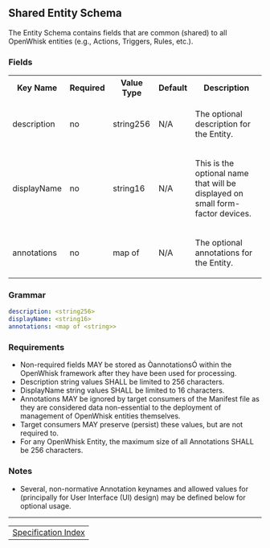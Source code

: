 <!--
#
# Licensed to the Apache Software Foundation (ASF) under one or more contributor
# license agreements.  See the NOTICE file distributed with this work for additional
# information regarding copyright ownership.  The ASF licenses this file to you
# under the Apache License, Version 2.0 (the # "License"); you may not use this
# file except in compliance with the License.  You may obtain a copy of the License
# at:
#
# http://www.apache.org/licenses/LICENSE-2.0
#
# Unless required by applicable law or agreed to in writing, software distributed
# under the License is distributed on an "AS IS" BASIS, WITHOUT WARRANTIES OR
# CONDITIONS OF ANY KIND, either express or implied.  See the License for the
# specific language governing permissions and limitations under the License.
#
-->

## Shared Entity Schema

The Entity Schema contains fields that are common (shared) to all OpenWhisk entities (e.g., Actions, Triggers, Rules, etc.).

### Fields

<html>
<table>

  <tr>
   <th>Key Name</th>
   <th>Required</th>
   <th>Value Type</th>
   <th>Default</th>
   <th>Description</th>
  </tr>

 <tr>
  <td>
  <p>description</p>
  </td>
  <td>
  <p>no</p>
  </td>
  <td>
  <p>string256</p>
  </td>
  <td>
  <p>N/A</p>
  </td>
  <td>
  <p>The optional description for the Entity.</p>
  </td>
 </tr>
 <tr>
  <td>
  <p>displayName</p>
  </td>
  <td>
  <p>no</p>
  </td>
  <td>
  <p>string16</p>
  </td>
  <td>
  <p>N/A</p>
  </td>
  <td>
  <p>This is the optional name that will be displayed on small form-factor devices.</p>
  </td>
 </tr>
 <tr>
  <td>
  <p>annotations</p>
  </td>
  <td>
  <p>no</p>
  </td>
  <td>
  <p>map of
  <string></p>
  </td>
  <td>
  <p>N/A</p>
  </td>
  <td>
  <p>The optional annotations for the Entity.</p>
  </td>
 </tr>
</table>
</html>

### Grammar
```yaml
description: <string256>
displayName: <string16>
annotations: <map of <string>>
```

### Requirements
- Non-required fields MAY be stored as ÒannotationsÓ within the OpenWhisk framework after they have been used for processing.
- Description string values SHALL be limited to 256 characters.
- DisplayName string values SHALL be limited to 16 characters.
- Annotations MAY be ignored by target consumers of the Manifest file as they are considered data non-essential to the deployment of management of OpenWhisk entities themselves.
- Target consumers MAY preserve (persist) these values, but are not required to.
- For any OpenWhisk Entity, the maximum size of all Annotations SHALL be 256 characters.

### Notes
- Several, non-normative Annotation keynames and allowed values for (principally for User Interface (UI) design) may be defined below for optional usage.

<!--
 Bottom Navigation
-->
---
<html>
<div align="center">
<table align="center">
  <tr>
    <!-- <td><a href="">&lt;&lt;&nbsp;previous</a></td> -->
    <td><a href="spec_index.md#openwhisk-package-specification-html">Specification Index</a></td>
    <!-- <td><a href="">next&nbsp;&gt;&gt;</a></td> -->
  </tr>
</table>
</div>
</html>
